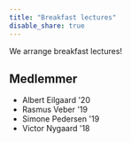 ```yaml
---
title: "Breakfast lectures"
disable_share: true
---
```


We arrange breakfast lectures!

<!--more-->

## Medlemmer

- Albert Eilgaard '20
- Rasmus Veber '19
- Simone Pedersen '19
- Victor Nygaard '18
